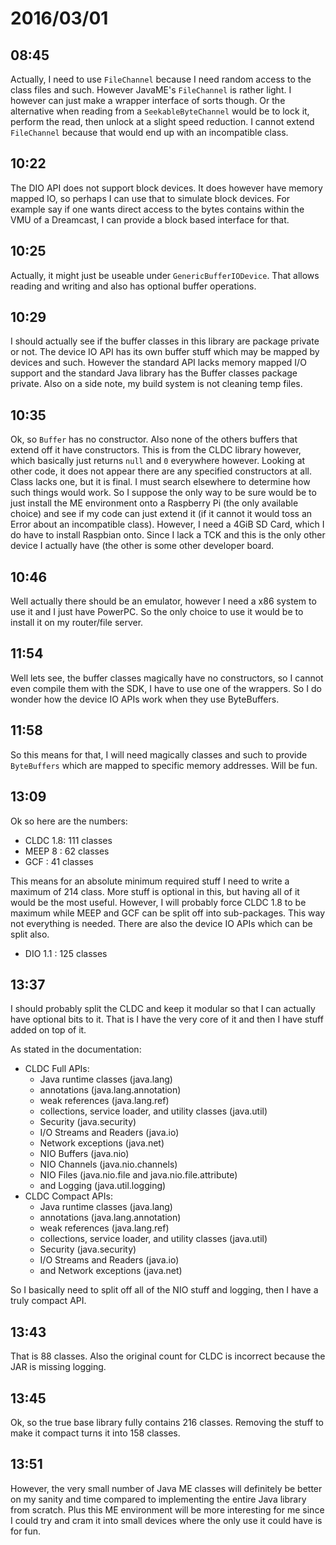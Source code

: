 # 2016/03/01

## 08:45

Actually, I need to use `FileChannel` because I need random access to the class
files and such. However JavaME's `FileChannel` is rather light. I however can
just make a wrapper interface of sorts though. Or the alternative when reading
from a `SeekableByteChannel` would be to lock it, perform the read, then unlock
at a slight speed reduction. I cannot extend `FileChannel` because that would
end up with an incompatible class.

## 10:22

The DIO API does not support block devices. It does however have memory mapped
IO, so perhaps I can use that to simulate block devices. For example say if
one wants direct access to the bytes contains within the VMU of a Dreamcast,
I can provide a block based interface for that.

## 10:25

Actually, it might just be useable under `GenericBufferIODevice`. That allows
reading and writing and also has optional buffer operations.

## 10:29

I should actually see if the buffer classes in this library are package private
or not. The device IO API has its own buffer stuff which may be mapped by
devices and such. However the standard API lacks memory mapped I/O support and
the standard Java library has the Buffer classes package private. Also on a
side note, my build system is not cleaning temp files.

## 10:35

Ok, so `Buffer` has no constructor. Also none of the others buffers that extend
off it have constructors. This is from the CLDC library however, which
basically just returns `null` and `0` everywhere however. Looking at other
code, it does not appear there are any specified constructors at all. Class
lacks one, but it is final. I must search elsewhere to determine how such
things would work. So I suppose the only way to be sure would be to just
install the ME environment onto a Raspberry Pi (the only available choice) and
see if my code can just extend it (if it cannot it would toss an Error about
an incompatible class). However, I need a 4GiB SD Card, which I do have to
install Raspbian onto. Since I lack a TCK and this is the only other device
I actually have (the other is some other developer board.

## 10:46

Well actually there should be an emulator, however I need a x86 system to use
it and I just have PowerPC. So the only choice to use it would be to install it
on my router/file server.

## 11:54

Well lets see, the buffer classes magically have no constructors, so I cannot
even compile them with the SDK, I have to use one of the wrappers. So I do
wonder how the device IO APIs work when they use ByteBuffers.

## 11:58

So this means for that, I will need magically classes and such to provide
`ByteBuffers` which are mapped to specific memory addresses. Will be fun.

## 13:09

Ok so here are the numbers:

 * CLDC 1.8: 111 classes
 * MEEP 8  :  62 classes
 * GCF     :  41 classes

This means for an absolute minimum required stuff I need to write a maximum of
214 class. More stuff is optional in this, but having all of it would be the
most useful. However, I will probably force CLDC 1.8 to be maximum while MEEP
and GCF can be split off into sub-packages. This way not everything is needed.
There are also the device IO APIs which can be split also.

 * DIO 1.1 : 125 classes
 
## 13:37

I should probably split the CLDC and keep it modular so that I can actually
have optional bits to it. That is I have the very core of it and then I have
stuff added on top of it.

As stated in the documentation:

 * CLDC Full APIs:
   * Java runtime classes (java.lang)
   * annotations (java.lang.annotation)
   * weak references (java.lang.ref)
   * collections, service loader, and utility classes (java.util)
   * Security (java.security)
   * I/O Streams and Readers (java.io)
   * Network exceptions (java.net)
   * NIO Buffers (java.nio)
   * NIO Channels (java.nio.channels)
   * NIO Files (java.nio.file and java.nio.file.attribute)
   * and Logging (java.util.logging) 
 * CLDC Compact APIs:
   * Java runtime classes (java.lang)
   * annotations (java.lang.annotation)
   * weak references (java.lang.ref)
   * collections, service loader, and utility classes (java.util)
   * Security (java.security)
   * I/O Streams and Readers (java.io)
   * and Network exceptions (java.net)

So I basically need to split off all of the NIO stuff and logging, then I have
a truly compact API.

## 13:43

That is 88 classes. Also the original count for CLDC is incorrect because the
JAR is missing logging.

## 13:45

Ok, so the true base library fully contains 216 classes. Removing the stuff to
make it compact turns it into 158 classes.

## 13:51

However, the very small number of Java ME classes will definitely be better on
my sanity and time compared to implementing the entire Java library from
scratch. Plus this ME environment will be more interesting for me since I could
try and cram it into small devices where the only use it could have is for fun.

